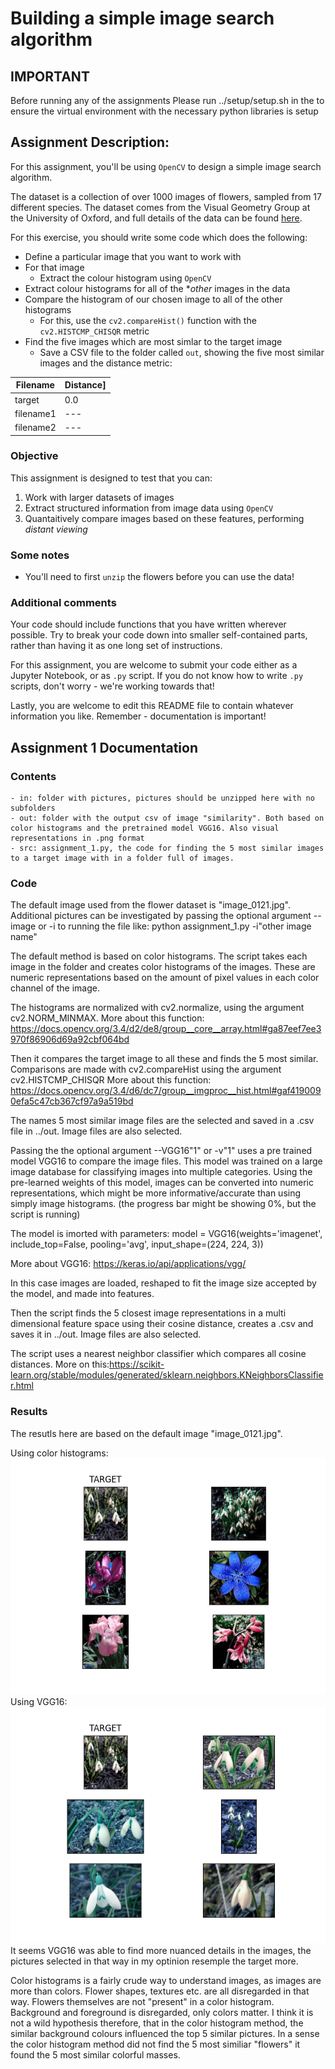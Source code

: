 # Building a simple image search algorithm

## IMPORTANT
Before running any of the assignments Please run ../setup/setup.sh in the to ensure the virtual environment with the necessary python libraries is setup

## Assignment Description:
For this assignment, you'll be using ```OpenCV``` to design a simple image search algorithm.

The dataset is a collection of over 1000 images of flowers, sampled from 17 different species. The dataset comes from the Visual Geometry Group at the University of Oxford, and full details of the data can be found [here](https://www.robots.ox.ac.uk/~vgg/data/flowers/17/).

For this exercise, you should write some code which does the following:

- Define a particular image that you want to work with
- For that image
  - Extract the colour histogram using ```OpenCV```
- Extract colour histograms for all of the **other* images in the data
- Compare the histogram of our chosen image to all of the other histograms 
  - For this, use the ```cv2.compareHist()``` function with the ```cv2.HISTCMP_CHISQR``` metric
- Find the five images which are most simlar to the target image
  - Save a CSV file to the folder called ```out```, showing the five most similar images and the distance metric:

|Filename|Distance]
|---|---|
|target|0.0|
|filename1|---|
|filename2|---|

### Objective

This assignment is designed to test that you can:

1. Work with larger datasets of images
2. Extract structured information from image data using ```OpenCV```
3. Quantaitively compare images based on these features, performing *distant viewing*

### Some notes
- You'll need to first ```unzip``` the flowers before you can use the data!

### Additional comments

Your code should include functions that you have written wherever possible. Try to break your code down into smaller self-contained parts, rather than having it as one long set of instructions.

For this assignment, you are welcome to submit your code either as a Jupyter Notebook, or as ```.py``` script. If you do not know how to write ```.py``` scripts, don't worry - we're working towards that!

Lastly, you are welcome to edit this README file to contain whatever information you like. Remember - documentation is important!

## Assignment 1 Documentation

### Contents
    - in: folder with pictures, pictures should be unzipped here with no subfolders
    - out: folder with the output csv of image "similarity". Both based on color histograms and the pretrained model VGG16. Also visual representations in .png format
    - src: assignment_1.py, the code for finding the 5 most similar images to a target image with in a folder full of images.

### Code
   The default image used from the flower dataset is "image_0121.jpg". Additional pictures can be investigated by passing the optional argument --image or -i to running the file like:
   python assignment_1.py -i"other image name"

   The default method is based on color histograms. The script takes each image in the folder and creates color histograms of the images. These are numeric representations based on the amount of pixel values in each color channel of the image. 

   The histograms are normalized with cv2.normalize, using the argument cv2.NORM_MINMAX.
   More about this function: https://docs.opencv.org/3.4/d2/de8/group__core__array.html#ga87eef7ee3970f86906d69a92cbf064bd

   Then it compares the target image to all these and finds the 5 most similar. 
   Comparisons are made with cv2.compareHist using the argument cv2.HISTCMP_CHISQR
   More about this function: https://docs.opencv.org/3.4/d6/dc7/group__imgproc__hist.html#gaf4190090efa5c47cb367cf97a9a519bd

  The names 5 most similar image files are the selected and saved in a .csv file in ../out.
  Image files are also selected.

  Passing the the optional argument --VGG16"1" or -v"1" uses a pre trained model VGG16 to compare the image files. This model was trained on a large image database for classifying images into multiple categories. Using the pre-learned weights of this model, images can be converted into numeric representations, which might be more informative/accurate than using simply image histograms. (the progress bar might be showing 0%, but the script is running)

  The model is imorted with parameters:
  model = VGG16(weights='imagenet', 
              include_top=False,
              pooling='avg',
              input_shape=(224, 224, 3)) 
  
  More about VGG16: https://keras.io/api/applications/vgg/

  In this case images are loaded, reshaped to fit the image size accepted by the model, and made into features.

  Then the script finds the 5 closest image representations in a multi dimensional feature space using their cosine distance, creates a .csv and saves it in ../out. Image files are also selected.
  
  The script uses a nearest neighbor classifier which compares all cosine distances.
  More on this:https://scikit-learn.org/stable/modules/generated/sklearn.neighbors.KNeighborsClassifier.html  

### Results
The resutls here are based on the default image "image_0121.jpg".

Using color histograms:
![Alt text](out/image_0121.jpg_color_hist.png "color_histogram")
Using VGG16:
![Alt text](out/image_0121.jpg_vgg16.png "feature extraction")
It seems VGG16 was able to find more nuanced details in the images, the pictures selected in that way in my optinion resemple the target more. 

Color histograms is a fairly crude way to understand images, as images are more than colors. Flower shapes, textures etc. are all disregarded in that way. Flowers themselves are not "present" in a color histogram. Background and foreground is disregarded, only colors matter. I think it is not a wild hypothesis therefore, that in the color histogram method, the similar background colours influenced the top 5 similar pictures. In a sense the color histogram method did not find the 5 most similiar "flowers" it found the 5 most similar colorful masses.
